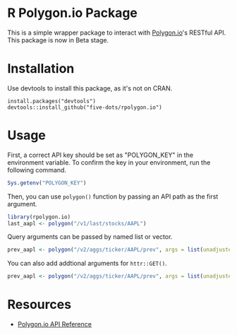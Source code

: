 R Polygon.io Package
===

This is a simple wrapper package to interact with [Polygon.io](https://polygon.io/)'s RESTful API. This package is now in Beta stage.

# Installation

Use devtools to install this package, as it's not on CRAN.

    install.packages("devtools")
    devtools::install_github("five-dots/rpolygon.io")

# Usage

First, a correct API key should be set as "POLYGON_KEY" in the environment variable. To confirm the key in your environment, run the following command.

```r
Sys.getenv("POLYGON_KEY")
```

Then, you can use `polygon()` function by passing an API path as the first argument.

```r
library(rpolygon.io)
last_aapl <- polygon("/v1/last/stocks/AAPL")
```

Query arguments can be passed by named list or vector.

```r
prev_aapl <- polygon("/v2/aggs/ticker/AAPL/prev", args = list(unadjusted = "true"))
```

You can also add addtional arguments for `httr::GET()`.

```r
prev_aapl <- polygon("/v2/aggs/ticker/AAPL/prev", args = list(unadjusted = "true"), httr::verbose())
```

# Resources

- [Polygon.io API Reference](https://polygon.io/docs/#!/Meta-Data/get_v1_meta_symbols_symbol)


